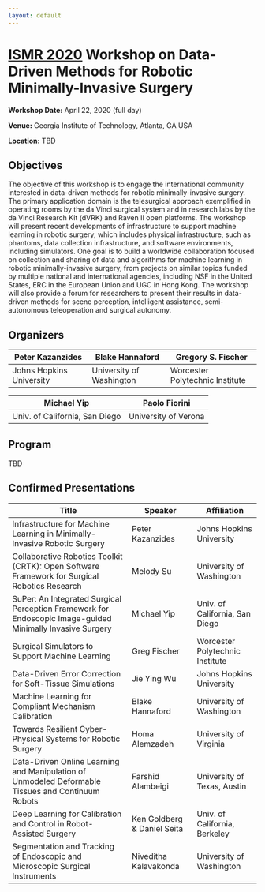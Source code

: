 ```yaml
---
layout: default
---
```


# [ISMR 2020](http://www.ismr.gatech.edu/) Workshop on Data-Driven Methods for Robotic Minimally-Invasive Surgery

**Workshop Date:**  April 22, 2020 (full day)

**Venue:** Georgia Institute of Technology, Atlanta, GA USA

**Location:** TBD

## Objectives

The objective of this workshop is to engage the international community interested in data-driven methods for robotic minimally-invasive surgery. The primary application domain is the telesurgical approach exemplified in operating rooms by the da Vinci surgical system and in research labs by the da Vinci Research Kit (dVRK) and Raven II open platforms. The workshop will present recent developments of infrastructure to support machine learning in robotic surgery, which includes physical infrastructure, such as phantoms, data collection infrastructure, and software environments, including simulators. One goal is to build a worldwide collaboration focused on collection and sharing of data and algorithms for machine learning in robotic minimally-invasive surgery, from projects on similar topics funded by multiple national and international agencies, including NSF in the United States, ERC in the European Union and UGC in Hong Kong. The workshop will also provide a forum for researchers to present their results in data-driven methods for scene perception, intelligent assistance, semi-autonomous teleoperation and surgical autonomy.

## Organizers

|Peter Kazanzides          | Blake Hannaford           | Gregory S. Fischer              |
|--------------------------|---------------------------|---------------------------------|
|Johns Hopkins University  | University of Washington  | Worcester Polytechnic Institute |

|Michael Yip                    | Paolo Fiorini         |
|-------------------------------|-----------------------|
|Univ. of California, San Diego | University of Verona  |

## Program

TBD

## Confirmed Presentations

| Title                       | Speaker        | Affiliation               |
|-----------------------------|----------------|---------------------------|
| Infrastructure for Machine Learning in Minimally-Invasive Robotic Surgery | Peter Kazanzides | Johns Hopkins University |
| Collaborative Robotics Toolkit (CRTK): Open Software Framework for Surgical Robotics Research | Melody Su | University of Washington |
| SuPer: An Integrated Surgical Perception Framework for Endoscopic Image-guided Minimally Invasive Surgery | Michael Yip | Univ. of California, San Diego |
| Surgical Simulators to Support Machine Learning | Greg Fischer | Worcester Polytechnic Institute |
| Data-Driven Error Correction for Soft-Tissue Simulations | Jie Ying Wu | Johns Hopkins University |
| Machine Learning for Compliant Mechanism Calibration | Blake Hannaford | University of Washington |
| Towards Resilient Cyber-Physical Systems for Robotic Surgery | Homa Alemzadeh | University of Virginia |
| Data-Driven Online Learning and Manipulation of Unmodeled Deformable Tissues and Continuum Robots | Farshid Alambeigi | University of Texas, Austin |
| Deep Learning for Calibration and Control in Robot-Assisted Surgery | Ken Goldberg & Daniel Seita | Univ. of California, Berkeley |
| Segmentation and Tracking of Endoscopic and Microscopic Surgical Instruments | Niveditha Kalavakonda | University of Washington |
